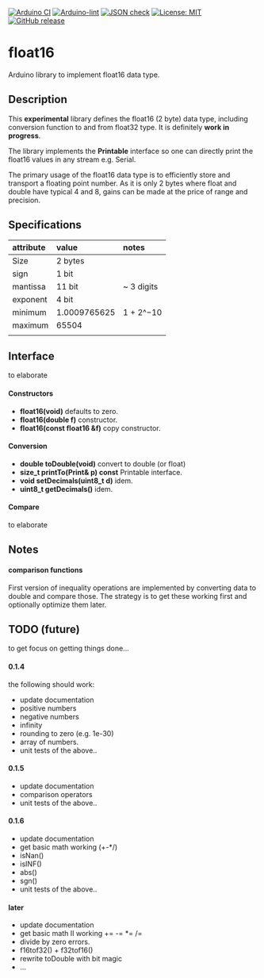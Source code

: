 

[![Arduino CI](https://github.com/RobTillaart/float16/workflows/Arduino%20CI/badge.svg)](https://github.com/marketplace/actions/arduino_ci)
[![Arduino-lint](https://github.com/RobTillaart/float16/actions/workflows/arduino-lint.yml/badge.svg)](https://github.com/RobTillaart/float16/actions/workflows/arduino-lint.yml)
[![JSON check](https://github.com/RobTillaart/float16/actions/workflows/jsoncheck.yml/badge.svg)](https://github.com/RobTillaart/float16/actions/workflows/jsoncheck.yml)
[![License: MIT](https://img.shields.io/badge/license-MIT-green.svg)](https://github.com/RobTillaart/float16/blob/master/LICENSE)
[![GitHub release](https://img.shields.io/github/release/RobTillaart/float16.svg?maxAge=3600)](https://github.com/RobTillaart/Complex/releases)


# float16

Arduino library to implement float16 data type.


## Description

This **experimental** library defines the float16 (2 byte) data type, including conversion 
function to and from float32 type. It is definitely **work in progress**.

The library implements the **Printable** interface so one can directly print the 
float16 values in any stream e.g. Serial.

The primary usage of the float16 data type is to efficiently store and transport 
a floating point number. As it is only 2 bytes where float and double have typical 
4 and 8, gains can be made at the price of range and precision.


## Specifications


| attribute | value        |  notes       |
|:----------|:-------------|:-------------|
| Size      | 2 bytes      |              |
| sign      | 1 bit        |              |
| mantissa  | 11 bit       | ~ 3 digits   |
| exponent  | 4 bit        |              |
| minimum   | 1.0009765625 |  1 + 2^−10   |
| maximum   | 65504        |              |
|           |              |              |


## Interface

to elaborate

#### Constructors

- **float16(void)** defaults to zero.
- **float16(double f)** constructor.
- **float16(const float16 &f)** copy constructor.


#### Conversion

- **double toDouble(void)** convert to double (or float)
- **size_t printTo(Print& p) const** Printable interface.
- **void setDecimals(uint8_t d)** idem.
- **uint8_t getDecimals()** idem.


#### Compare

to elaborate


## Notes


#### comparison functions

First version of inequality operations are implemented by converting data to double and compare those. 
The strategy is to get these working first and optionally optimize them later.


## TODO (future)

to get focus on getting things done...


#### 0.1.4

the following should work:

- update documentation
- positive numbers
- negative numbers
- infinity
- rounding to zero (e.g. 1e-30)
- array of numbers.
- unit tests of the above..


#### 0.1.5

- update documentation
- comparison operators
- unit tests of the above..


#### 0.1.6

- update documentation
- get basic math working (+-*/)
- isNan()
- isINF()
- abs()
- sgn()
- unit tests of the above..


#### later

- update documentation
- get basic math II working += -= *= /=
- divide by zero errors.
- f16tof32() + f32tof16()
- rewrite toDouble with bit magic
- ...


